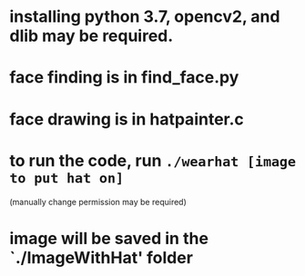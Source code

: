 # installing python 3.7, opencv2, and dlib may be required.

# face finding is in find_face.py

# face drawing is in hatpainter.c

# to run the code, run `./wearhat [image to put hat on]`
(manually change permission may be required)

# image will be saved in the `./ImageWithHat' folder


